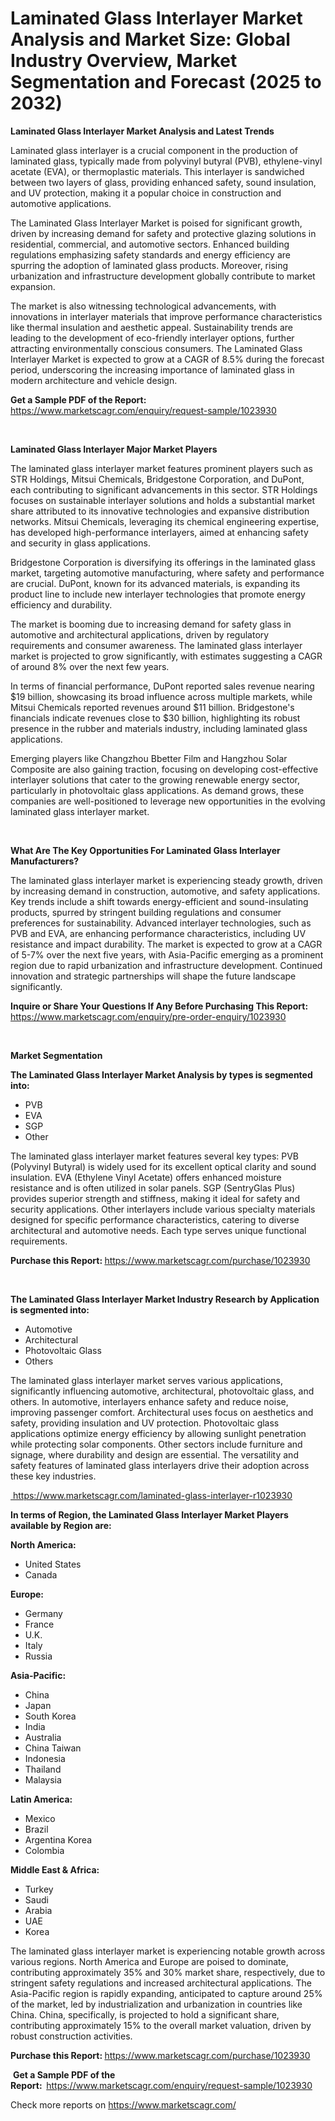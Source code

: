 <p><h1>Laminated Glass Interlayer Market Analysis and Market Size: Global Industry Overview, Market Segmentation and Forecast (2025 to 2032)</h1></p><p><strong>Laminated Glass Interlayer Market Analysis and Latest Trends</strong></p>
<p><p>Laminated glass interlayer is a crucial component in the production of laminated glass, typically made from polyvinyl butyral (PVB), ethylene-vinyl acetate (EVA), or thermoplastic materials. This interlayer is sandwiched between two layers of glass, providing enhanced safety, sound insulation, and UV protection, making it a popular choice in construction and automotive applications.</p><p>The Laminated Glass Interlayer Market is poised for significant growth, driven by increasing demand for safety and protective glazing solutions in residential, commercial, and automotive sectors. Enhanced building regulations emphasizing safety standards and energy efficiency are spurring the adoption of laminated glass products. Moreover, rising urbanization and infrastructure development globally contribute to market expansion.</p><p>The market is also witnessing technological advancements, with innovations in interlayer materials that improve performance characteristics like thermal insulation and aesthetic appeal. Sustainability trends are leading to the development of eco-friendly interlayer options, further attracting environmentally conscious consumers. The Laminated Glass Interlayer Market is expected to grow at a CAGR of 8.5% during the forecast period, underscoring the increasing importance of laminated glass in modern architecture and vehicle design.</p></p>
<p><strong>Get a Sample PDF of the Report:&nbsp;</strong> <a href="https://www.marketscagr.com/enquiry/request-sample/1023930?utm_campaign=2470&utm_medium=2&utm_source=Github&utm_content=ia&utm_term=06032025&utm_id=laminated-glass-interlayer">https://www.marketscagr.com/enquiry/request-sample/1023930</a></p>
<p>&nbsp;</p>
<p><strong>Laminated Glass Interlayer Major Market Players</strong></p>
<p><p>The laminated glass interlayer market features prominent players such as STR Holdings, Mitsui Chemicals, Bridgestone Corporation, and DuPont, each contributing to significant advancements in this sector. STR Holdings focuses on sustainable interlayer solutions and holds a substantial market share attributed to its innovative technologies and expansive distribution networks. Mitsui Chemicals, leveraging its chemical engineering expertise, has developed high-performance interlayers, aimed at enhancing safety and security in glass applications. </p><p>Bridgestone Corporation is diversifying its offerings in the laminated glass market, targeting automotive manufacturing, where safety and performance are crucial. DuPont, known for its advanced materials, is expanding its product line to include new interlayer technologies that promote energy efficiency and durability. </p><p>The market is booming due to increasing demand for safety glass in automotive and architectural applications, driven by regulatory requirements and consumer awareness. The laminated glass interlayer market is projected to grow significantly, with estimates suggesting a CAGR of around 8% over the next few years.</p><p>In terms of financial performance, DuPont reported sales revenue nearing $19 billion, showcasing its broad influence across multiple markets, while Mitsui Chemicals reported revenues around $11 billion. Bridgestone's financials indicate revenues close to $30 billion, highlighting its robust presence in the rubber and materials industry, including laminated glass applications.</p><p>Emerging players like Changzhou Bbetter Film and Hangzhou Solar Composite are also gaining traction, focusing on developing cost-effective interlayer solutions that cater to the growing renewable energy sector, particularly in photovoltaic glass applications. As demand grows, these companies are well-positioned to leverage new opportunities in the evolving laminated glass interlayer market.</p></p>
<p>&nbsp;</p>
<p><strong>What Are The Key Opportunities For Laminated Glass Interlayer Manufacturers?</strong></p>
<p><p>The laminated glass interlayer market is experiencing steady growth, driven by increasing demand in construction, automotive, and safety applications. Key trends include a shift towards energy-efficient and sound-insulating products, spurred by stringent building regulations and consumer preferences for sustainability. Advanced interlayer technologies, such as PVB and EVA, are enhancing performance characteristics, including UV resistance and impact durability. The market is expected to grow at a CAGR of 5-7% over the next five years, with Asia-Pacific emerging as a prominent region due to rapid urbanization and infrastructure development. Continued innovation and strategic partnerships will shape the future landscape significantly.</p></p>
<p><strong>Inquire or Share Your Questions If Any Before Purchasing This Report:</strong> <a href="https://www.marketscagr.com/enquiry/pre-order-enquiry/1023930?utm_campaign=2470&utm_medium=2&utm_source=Github&utm_content=ia&utm_term=06032025&utm_id=laminated-glass-interlayer">https://www.marketscagr.com/enquiry/pre-order-enquiry/1023930</a></p>
<p>&nbsp;</p>
<p><strong>Market Segmentation</strong></p>
<p><strong>The Laminated Glass Interlayer Market Analysis by types is segmented into:</strong></p>
<p><ul><li>PVB</li><li>EVA</li><li>SGP</li><li>Other</li></ul></p>
<p><p>The laminated glass interlayer market features several key types: PVB (Polyvinyl Butyral) is widely used for its excellent optical clarity and sound insulation. EVA (Ethylene Vinyl Acetate) offers enhanced moisture resistance and is often utilized in solar panels. SGP (SentryGlas Plus) provides superior strength and stiffness, making it ideal for safety and security applications. Other interlayers include various specialty materials designed for specific performance characteristics, catering to diverse architectural and automotive needs. Each type serves unique functional requirements.</p></p>
<p><strong>Purchase this Report:&nbsp;</strong><a href="https://www.marketscagr.com/purchase/1023930?utm_campaign=2470&utm_medium=2&utm_source=Github&utm_content=ia&utm_term=06032025&utm_id=laminated-glass-interlayer">https://www.marketscagr.com/purchase/1023930</a></p>
<p>&nbsp;</p>
<p><strong>The Laminated Glass Interlayer Market Industry Research by Application is segmented into:</strong></p>
<p><ul><li>Automotive</li><li>Architectural</li><li>Photovoltaic Glass</li><li>Others</li></ul></p>
<p><p>The laminated glass interlayer market serves various applications, significantly influencing automotive, architectural, photovoltaic glass, and others. In automotive, interlayers enhance safety and reduce noise, improving passenger comfort. Architectural uses focus on aesthetics and safety, providing insulation and UV protection. Photovoltaic glass applications optimize energy efficiency by allowing sunlight penetration while protecting solar components. Other sectors include furniture and signage, where durability and design are essential. The versatility and safety features of laminated glass interlayers drive their adoption across these key industries.</p></p>
<p><a href="https://www.marketscagr.com/laminated-glass-interlayer-r1023930?utm_campaign=2470&utm_medium=2&utm_source=Github&utm_content=ia&utm_term=06032025&utm_id=laminated-glass-interlayer">&nbsp;https://www.marketscagr.com/laminated-glass-interlayer-r1023930</a></p>
<p><strong>In terms of Region, the Laminated Glass Interlayer Market Players available by Region are:</strong></p>
<p>
    <p> <strong> North America: </strong>
        <ul>
            <li>United States</li>
            <li>Canada</li>
        </ul>
        </p> 
    <p> <strong> Europe: </strong>
        <ul>
            <li>Germany</li>
            <li>France</li>
            <li>U.K.</li>
            <li>Italy</li>
            <li>Russia</li>
        </ul>
        </p> 
    <p> <strong> Asia-Pacific: </strong>
        <ul>
            <li>China</li>
            <li>Japan</li>
            <li>South Korea</li>
            <li>India</li>
            <li>Australia</li>
            <li>China Taiwan</li>
            <li>Indonesia</li>
            <li>Thailand</li>
            <li>Malaysia</li>
        </ul>
        </p> 
    <p> <strong> Latin America: </strong>
        <ul>
            <li>Mexico</li>
            <li>Brazil</li>
            <li>Argentina Korea</li>
            <li>Colombia</li>
        </ul>
        </p> 
    <p> <strong> Middle East & Africa: </strong>
        <ul>
            <li>Turkey</li>
            <li>Saudi</li>
            <li>Arabia</li>
            <li>UAE</li>
            <li>Korea</li>
        </ul>
    </p>
    </p>
<p><p>The laminated glass interlayer market is experiencing notable growth across various regions. North America and Europe are poised to dominate, contributing approximately 35% and 30% market share, respectively, due to stringent safety regulations and increased architectural applications. The Asia-Pacific region is rapidly expanding, anticipated to capture around 25% of the market, led by industrialization and urbanization in countries like China. China, specifically, is projected to hold a significant share, contributing approximately 15% to the overall market valuation, driven by robust construction activities.</p></p>
<p><strong>Purchase this Report: </strong><a href="https://www.marketscagr.com/purchase/1023930?utm_campaign=2470&utm_medium=2&utm_source=Github&utm_content=ia&utm_term=06032025&utm_id=laminated-glass-interlayer">https://www.marketscagr.com/purchase/1023930</a></p>
<p>&nbsp;<strong>Get a Sample PDF of the Report:&nbsp;&nbsp;</strong><a href="https://www.marketscagr.com/enquiry/request-sample/1023930?utm_campaign=2470&utm_medium=2&utm_source=Github&utm_content=ia&utm_term=06032025&utm_id=laminated-glass-interlayer">https://www.marketscagr.com/enquiry/request-sample/1023930</a></p>
<p><strong></strong></p>
<p>Check more reports on <a href="https://www.marketscagr.com/?utm_campaign=2470&utm_medium=2&utm_source=Github&utm_content=ia&utm_term=06032025&utm_id=laminated-glass-interlayer">https://www.marketscagr.com/</a></p>